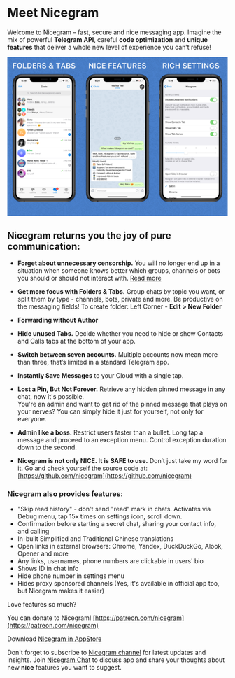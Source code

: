 # Meet Nicegram

Welcome to Nicegram – fast, secure and nice messaging app. Imagine the mix of powerful **Telegram API**, careful **code optimization** and **unique features** that deliver a whole new level of experience you can’t refuse!

![image](images/NicegramGrid.png)

## Nicegram returns you the joy of pure communication:

- **Forget about unnecessary censorship.** You will no longer end up in a situation when someone knows better which groups, channels or bots you should or should not interact with. [Read more](/unblock)

- **Get more focus with Folders & Tabs.** Group chats by topic you want, or split them by type - channels, bots, private and more. Be productive on the messaging fields! To create folder: Left Corner - **Edit > New Folder**

- **Forwarding without Author**

- **Hide unused Tabs.** Decide whether you need to hide or show Contacts and Calls tabs at the bottom of your app.

- **Switch between seven accounts.** Multiple accounts now mean more than three, that’s limited in a standard Telegram app.

- **Instantly Save Messages** to your Cloud with a single tap.

- **Lost a Pin, But Not Forever.** Retrieve any hidden pinned message in any chat, now it's possible.  
You're an admin and want to get rid of the pinned message that plays on your nerves? You can simply hide it just for yourself, not only for everyone.

- **Admin like a boss.** Restrict users faster than a bullet. Long tap a message and proceed to an exception menu. Control exception duration down to the second.

- **Nicegram is not only NICE. It is SAFE to use.** Don’t just take my word for it. Go and check yourself the source code at: [https://github.com/nicegram](https://github.com/nicegram)

### Nicegram also provides features:
- "Skip read history" - don't send "read" mark in chats. Activates via Debug menu, tap 15x times on settings icon, scroll down.
- Confirmation before starting a secret chat, sharing your contact info, and calling
- In-built Simplified and Traditional Chinese translations
- Open links in external browsers: Chrome, Yandex, DuckDuckGo, Alook, Opener and more
- Any links, usernames, phone numbers are clickable in users' bio
- Shows ID in chat info
- Hide phone number in settings menu
- Hides proxy sponsored channels (Yes, it's available in official app too, but Nicegram makes it easier)


Love features so much?

You can donate to Nicegram! [https://patreon.com/nicegram](https://patreon.com/nicegram)

Download [Nicegram in AppStore](https://itunes.apple.com/app/id1457369322)

Don't forget to subscribe to [Nicegram channel](https://t.me/nicegramapp) for latest updates and insights. Join [Nicegram Chat](https://t.me/nicegramchat) to discuss app and share your thoughts about new **nice** features you want to suggest.
